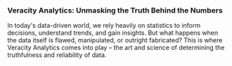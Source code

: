 ### Veracity Analytics: Unmasking the Truth Behind the Numbers
In today's data-driven world, we rely heavily on statistics to inform decisions, understand trends, and gain insights. But what happens when the data itself is flawed, manipulated, or outright fabricated? This is where Veracity Analytics comes into play – the art and science of determining the truthfulness and reliability of data.
